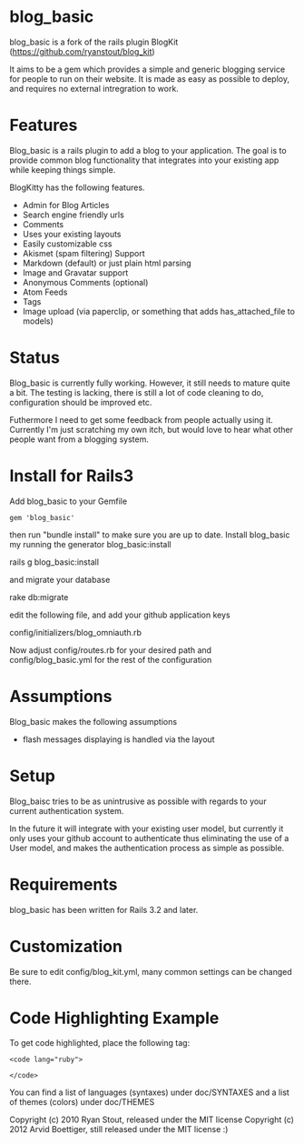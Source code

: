 blog_basic
=======

blog_basic is a fork of the rails plugin BlogKit (https://github.com/ryanstout/blog_kit)

It aims to be a gem which provides a simple and generic blogging service for people to run on their website.
It is made as easy as possible to deploy, and requires no external intregration to work.

Features
========

Blog_basic is a rails plugin to add a blog to your application.  The goal is to provide common blog
functionality that integrates into your existing app while keeping things simple.

BlogKitty has the following features.

+ Admin for Blog Articles
+ Search engine friendly urls
+ Comments
+ Uses your existing layouts
+ Easily customizable css
+ Akismet (spam filtering) Support
+ Markdown (default) or just plain html parsing
+ Image and Gravatar support
+ Anonymous Comments (optional)
+ Atom Feeds
+ Tags
+ Image upload (via paperclip, or something that adds has_attached_file to models)

Status
======

Blog_basic is currently fully working. However, it still needs to mature quite a bit. The testing is lacking, 
there is still a lot of code cleaning to do, configuration should be improved etc.

Futhermore I need to get some feedback from people actually using it. Currently I'm just scratching my own itch, but would love to
hear what other people want from a blogging system.

Install for Rails3
==================

Add blog_basic to your Gemfile

    gem 'blog_basic'

then run "bundle install" to make sure you are up to date. Install blog_basic my running the generator blog_basic:install

   rails g blog_basic:install

and migrate your database

   rake db:migrate

edit the following file, and add your github application keys

   config/initializers/blog_omniauth.rb

Now adjust config/routes.rb for your desired path and config/blog_basic.yml for the rest of the configuration

Assumptions
===========

Blog_basic makes the following assumptions

+ flash messages displaying is handled via the layout


Setup
=====

Blog_baisc tries to be as unintrusive as possible with regards to your current authentication system.

In the future it will integrate with your existing user model, but currently it only uses your github account to
authenticate thus eliminating the use of a User model, and makes the authentication process as simple as possible.

Requirements
============

blog_basic has been written for Rails 3.2 and later.

Customization
=============

Be sure to edit config/blog_kit.yml, many common settings can be changed there.

Code Highlighting Example
=========================

To get code highlighted, place the following tag:

    <code lang="ruby">

    </code>

You can find a list of languages (syntaxes) under doc/SYNTAXES and a list of themes (colors) under
doc/THEMES


Copyright (c) 2010 Ryan Stout, released under the MIT license
Copyright (c) 2012 Arvid Boettiger, still released under the MIT license :)
